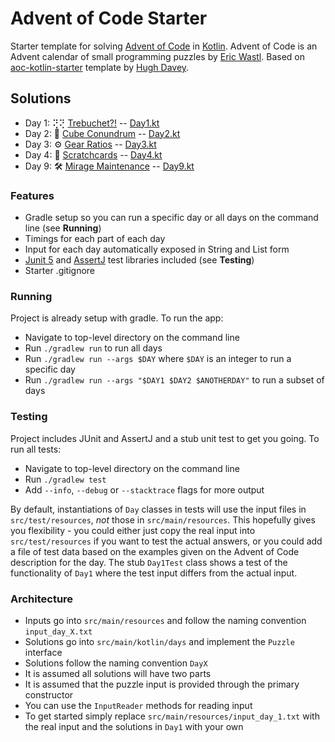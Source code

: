 # Advent of Code Starter

Starter template for solving [Advent of Code](https://adventofcode.com/) in [Kotlin](https://kotlinlang.org/). 
Advent of Code is an Advent calendar of small programming puzzles by [Eric Wastl](http://was.tl/). 
Based on [aoc-kotlin-starter](https://github.com/hughjdavey/aoc-kotlin-starter) template by [Hugh Davey](https://github.com/hughjdavey).

## Solutions

- Day 1: ⢝⢝ [Trebuchet?!](https://adventofcode.com/2023/day/1) -- [Day1.kt](https://github.com/andilau/advent-of-code-2023/blob/main/src/main/kotlin/days/Day1.kt)
- Day 2: 🎲 [Cube Conundrum](https://adventofcode.com/2023/day/2) -- [Day2.kt](https://github.com/andilau/advent-of-code-2023/blob/main/src/main/kotlin/days/Day2.kt)
- Day 3: ⚙️ [Gear Ratios](https://adventofcode.com/2023/day/3) -- [Day3.kt](https://github.com/andilau/advent-of-code-2023/blob/main/src/main/kotlin/days/Day3.kt)
- Day 4: 🎴️ [Scratchcards](https://adventofcode.com/2023/day/4) -- [Day4.kt](https://github.com/andilau/advent-of-code-2023/blob/main/src/main/kotlin/days/Day4.kt)
- Day 9: 🛠️ [Mirage Maintenance](https://adventofcode.com/2023/day/9) -- [Day9.kt](https://github.com/andilau/advent-of-code-2023/blob/main/src/main/kotlin/days/Day9.kt)

### Features

* Gradle setup so you can run a specific day or all days on the command line (see **Running**)
* Timings for each part of each day
* Input for each day automatically exposed in String and List form
* [Junit 5](https://junit.org/junit5/) and [AssertJ](https://assertj.github.io/doc/) test libraries included (see **Testing**)
* Starter .gitignore

### Running

Project is already setup with gradle. To run the app:

* Navigate to top-level directory on the command line
* Run `./gradlew run` to run all days
* Run `./gradlew run --args $DAY` where `$DAY` is an integer to run a specific day
* Run `./gradlew run --args "$DAY1 $DAY2 $ANOTHERDAY"` to run a subset of days

### Testing

Project includes JUnit and AssertJ and a stub unit test to get you going. To run all tests:

* Navigate to top-level directory on the command line
* Run `./gradlew test`
* Add `--info`, `--debug` or `--stacktrace` flags for more output

By default, instantiations of `Day` classes in tests will use the input files in `src/test/resources`, _not_ those
in `src/main/resources`. This hopefully gives you flexibility - you could either just copy the real input
into `src/test/resources` if you want to test the actual answers, or you could add a file of test data based on the
examples given on the Advent of Code description for the day. The stub `Day1Test` class shows a test of the
functionality of `Day1` where the test input differs from the actual input.

### Architecture

* Inputs go into `src/main/resources` and follow the naming convention `input_day_X.txt`
* Solutions go into `src/main/kotlin/days` and implement the `Puzzle` interface
* Solutions follow the naming convention `DayX`
* It is assumed all solutions will have two parts
* It is assumed that the puzzle input is provided through the primary constructor
* You can use the `InputReader` methods for reading input
* To get started simply replace `src/main/resources/input_day_1.txt` with the real input and the solutions in `Day1` with your own